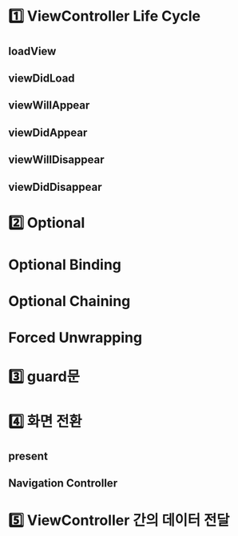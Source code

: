 # :one: ViewController Life Cycle
## loadView
## viewDidLoad
## viewWillAppear
## viewDidAppear
## viewWillDisappear
## viewDidDisappear
# :two: Optional
# Optional Binding
# Optional Chaining
# Forced Unwrapping
# :three: guard문
# :four: 화면 전환
## present
## Navigation Controller
# :five: ViewController 간의 데이터 전달